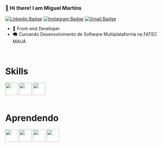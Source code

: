 ### 👋 Hi there! I am Miguel Martins

[![Linkedin Badge](https://img.shields.io/badge/-miguelmartins-484f58?style=flat-square&labelColor=279EFF&logo=Linkedin&logoColor=white&link=https://www.linkedin.com/in/https://www.linkedin.com/in/miguelmartinsferreira/)](https://www.linkedin.com/in/miguelmartinsferreira/) 
[![Instagram Badge](https://img.shields.io/badge/-@ferreiraxzz-484f58?style=flat-square&labelColor=E1306C&logo=instagram&logoColor=white&link=https://www.instagram.com/ferreiraxzz/)](https://www.instagram.com/ferreiraxzz/) 
[![Gmail Badge](https://img.shields.io/badge/-martinsmiguel147@gmail.com-484f58?style=flat-square&labelColor=DB4437&logo=Gmail&logoColor=white&link=mailto:guilhermedeamorimmedeiros@yahoo.com.br)](mailto:martinsmiguel147@gmail.com)

- 🔬 Front-end Developer
- 🗨️ Cursando Desenvolvimento de Software Multiplataforma na FATEC MAUÁ


<div style="display: inline_block"><br>
  <h1>Skills</h1>
<img src="https://cdn.jsdelivr.net/gh/devicons/devicon@latest/icons/html5/html5-plain-wordmark.svg" width="40" height="40" align="center"/>
<img src="https://cdn.jsdelivr.net/gh/devicons/devicon@latest/icons/css3/css3-plain-wordmark.svg" width="40" height="40" align="center"/>
<img src="https://cdn.jsdelivr.net/gh/devicons/devicon@latest/icons/photoshop/photoshop-plain.svg" width="40" height="40" align="center"/>
</div>

<div style="display: inline_block"><br>
  <h1>Aprendendo</h1>
<img src="https://cdn.jsdelivr.net/gh/devicons/devicon@latest/icons/javascript/javascript-plain.svg" width="40" height="40" align="center"/>
<img src="https://cdn.jsdelivr.net/gh/devicons/devicon@latest/icons/python/python-original-wordmark.svg" width="40" height="40" align="center"/>
<img src="https://cdn.jsdelivr.net/gh/devicons/devicon@latest/icons/azuresqldatabase/azuresqldatabase-original.svg" width="40" height="40" align="center"/>
<img src="https://cdn.jsdelivr.net/gh/devicons/devicon@latest/icons/typescript/typescript-plain.svg" width="40" height="40" align="center"/>
</div>

            
          
        
          



